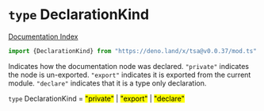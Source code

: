 # `type` DeclarationKind

[Documentation Index](../README.md)

```ts
import {DeclarationKind} from "https://deno.land/x/tsa@v0.0.37/mod.ts"
```

Indicates how the documentation node was declared. `"private"` indicates
the node is un-exported. `"export"` indicates it is exported from the current
module. `"declare"` indicates that it is a type only declaration.

`type` DeclarationKind = <mark>"private"</mark> | <mark>"export"</mark> | <mark>"declare"</mark>